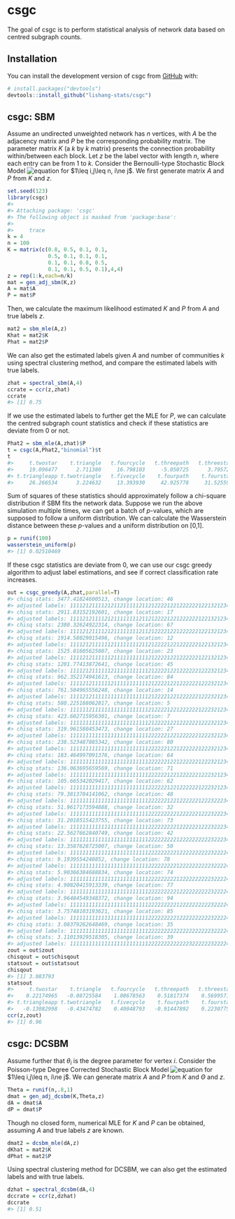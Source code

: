 
<!-- README.md is generated from README.Rmd. Please edit that file -->

# csgc

<!-- badges: start -->
<!-- badges: end -->

The goal of csgc is to perform statistical analysis of network data
based on centred subgraph counts.

## Installation

You can install the development version of csgc from
[GitHub](https://github.com/) with:

``` r
# install.packages("devtools")
devtools::install_github("lishang-stats/csgc")
```

## csgc: SBM

Assume an undirected unweighted network has $n$ vertices, with $A$ be
the adjacency matrix and $P$ be the corresponding probability matrix.
The parameter matrix $K$ (a $k$ by $k$ matrix) presents the connection
probability within/between each block. Let $z$ be the label vector with
length $n$, where each entry can be from $1$ to $k$. Consider the
Bernoulli-type Stochastic Block Model
![equation](https://latex.codecogs.com/svg.latex?A_%7Bij%7D=A_%7Bji%7D\overset%7Bi.i.d.%7D%7B\sim%7D%20\mathop%7B\mathrm%7BBe%7D%7D\left(k_%7Bz_iz_j%7D\right))
for $1\leq i,j\leq n, i\ne j$. We first generate matrix $A$ and $P$ from
$K$ and $z$.

``` r
set.seed(123)
library(csgc)
#> 
#> Attaching package: 'csgc'
#> The following object is masked from 'package:base':
#> 
#>     trace
k = 4
n = 100
K = matrix(c(0.8, 0.5, 0.1, 0.1,
             0.5, 0.1, 0.1, 0.1,
             0.1, 0.1, 0.8, 0.5,
             0.1, 0.1, 0.5, 0.1),4,4)
z = rep(1:k,each=n/k)
mat = gen_adj_sbm(K,z)
A = mat$A
P = mat$P
```

Then, we calculate the maximum likelihood estimated $K$ and $P$ from $A$
and true labels $z$.

``` r
mat2 = sbm_mle(A,z)
Khat = mat2$K
Phat = mat2$P
```

We can also get the estimated labels given $A$ and number of communities
$k$ using spectral clustering method, and compare the estimated labels
with true labels.

``` r
zhat = spectral_sbm(A,4)
ccrate = ccr(z,zhat)
ccrate
#> [1] 0.75
```

If we use the estimated labels to further get the MLE for $P$, we can
calculate the centred subgraph count statistics and check if these
statistics are deviate from 0 or not.

``` r
Phat2 = sbm_mle(A,zhat)$P
t = csgc(A,Phat2,"binomial")$t
t
#>     t.twostar    t.triangle   t.fourcycle   t.threepath   t.threestar 
#>     19.096477      2.711380     16.798103     -5.050725      3.795722 
#> t.triangleapp t.twotriangle   t.fivecycle    t.fourpath    t.fourstar 
#>     26.266534      3.224632     13.393930     42.925778     31.525595
```

Sum of squares of these statistics should approximately follow a
chi-square distribution if SBM fits the network data. Suppose we run the
above simulation multiple times, we can get a batch of $p$-values, which
are supposed to follow a uniform distribution. We can calculate the
Wasserstein distance between these $p$-values and a uniform distribution
on \[0,1\].

``` r
p = runif(100)
wasserstein_uniform(p)
#> [1] 0.02510469
```

If these csgc statistics are deviate from 0, we can use our csgc greedy
algorithm to adjust label estimations, and see if correct classification
rate increases.

``` r
out = csgc_greedy(A,zhat,parallel=T)
#> chisq stats: 3477.41824600513, change location: 46
#> adjusted labels: 1111212111121211211111211212222122122222212213212344444444444343443444343443323433342323333332333333
#> chisq stats: 2911.83152192601, change location: 17
#> adjusted labels: 1111212111121211111111211212222122122222212213212344444444444343443444343443323433342323333332333333
#> chisq stats: 2380.32624922314, change location: 67
#> adjusted labels: 1111212111121211111111211212222122122222212213212344444444444343444444343443323433342323333332333333
#> chisq stats: 1914.58029015496, change location: 12
#> adjusted labels: 1111212111111211111111211212222122122222212213212344444444444343444444343443323433342323333332333333
#> chisq stats: 1525.01605625007, change location: 23
#> adjusted labels: 1111212111111211111111111212222122122222212213212344444444444343444444343443323433342323333332333333
#> chisq stats: 1201.77413872641, change location: 45
#> adjusted labels: 1111212111111211111111111212222122122222212223212344444444444343444444343443323433342323333332333333
#> chisq stats: 962.352174941613, change location: 84
#> adjusted labels: 1111212111111211111111111212222122122222212223212344444444444343444444343443323433332323333332333333
#> chisq stats: 761.504965556248, change location: 14
#> adjusted labels: 1111212111111111111111111212222122122222212223212344444444444343444444343443323433332323333332333333
#> chisq stats: 580.225188062817, change location: 5
#> adjusted labels: 1111112111111111111111111212222122122222212223212344444444444343444444343443323433332323333332333333
#> chisq stats: 423.602715956301, change location: 7
#> adjusted labels: 1111111111111111111111111212222122122222212223212344444444444343444444343443323433332323333332333333
#> chisq stats: 319.961580453473, change location: 27
#> adjusted labels: 1111111111111111111111111222222122122222212223212344444444444343444444343443323433332323333332333333
#> chisq stats: 238.523487885342, change location: 80
#> adjusted labels: 1111111111111111111111111222222122122222212223212344444444444343444444343443323333332323333332333333
#> chisq stats: 183.464997091376, change location: 64
#> adjusted labels: 1111111111111111111111111222222122122222212223212344444444444344444444343443323333332323333332333333
#> chisq stats: 136.063695659569, change location: 71
#> adjusted labels: 1111111111111111111111111222222122122222212223212344444444444344444444443443323333332323333332333333
#> chisq stats: 105.665342029417, change location: 62
#> adjusted labels: 1111111111111111111111111222222122122222212223212344444444444444444444443443323333332323333332333333
#> chisq stats: 79.3813784141062, change location: 48
#> adjusted labels: 1111111111111111111111111222222122122222212223222344444444444444444444443443323333332323333332333333
#> chisq stats: 51.9617173594888, change location: 32
#> adjusted labels: 1111111111111111111111111222222222122222212223222344444444444444444444443443323333332323333332333333
#> chisq stats: 31.2018515423755, change location: 73
#> adjusted labels: 1111111111111111111111111222222222122222212223222344444444444444444444444443323333332323333332333333
#> chisq stats: 22.5627662840749, change location: 42
#> adjusted labels: 1111111111111111111111111222222222122222222223222344444444444444444444444443323333332323333332333333
#> chisq stats: 13.3587628725007, change location: 50
#> adjusted labels: 1111111111111111111111111222222222122222222223222244444444444444444444444443323333332323333332333333
#> chisq stats: 9.1939554248852, change location: 78
#> adjusted labels: 1111111111111111111111111222222222122222222223222244444444444444444444444443333333332323333332333333
#> chisq stats: 5.90366384688834, change location: 74
#> adjusted labels: 1111111111111111111111111222222222122222222223222244444444444444444444444343333333332323333332333333
#> chisq stats: 4.90820415913339, change location: 77
#> adjusted labels: 1111111111111111111111111222222222122222222223222244444444444444444444444343433333332323333332333333
#> chisq stats: 3.96484549348372, change location: 94
#> adjusted labels: 1111111111111111111111111222222222122222222223222244444444444444444444444343433333332323333333333333
#> chisq stats: 3.75748103193621, change location: 85
#> adjusted labels: 1111111111111111111111111222222222122222222223222244444444444444444444444343433333333323333333333333
#> chisq stats: 3.08379262648469, change location: 35
#> adjusted labels: 1111111111111111111111111222222222222222222223222244444444444444444444444343433333333323333333333333
#> chisq stats: 3.11013929518305, change location: 39
#> adjusted labels: 1111111111111111111111111222222222222232222223222244444444444444444444444343433333333323333333333333
zout = out$zout
chisqout = out$chisqout
statsout = out$statsout
chisqout
#> [1] 3.083793
statsout
#>     t.twostar    t.triangle   t.fourcycle   t.threepath   t.threestar 
#>    0.22174965   -0.08725584    1.08678563    0.51817374    0.56995710 
#> t.triangleapp t.twotriangle   t.fivecycle    t.fourpath    t.fourstar 
#>   -0.13082998   -0.43474782    0.40048793   -0.91447892    0.22307754
ccr(z,zout)
#> [1] 0.96
```

## csgc: DCSBM

Assume further that $\theta_i$ is the degree parameter for vertex $i$.
Consider the Poisson-type Degree Corrected Stochastic Block Model
![equation](https://latex.codecogs.com/svg.latex?A_%7Bij%7D=A_%7Bji%7D\overset%7Bi.i.d.%7D%7B\sim%7D%20\mathop%7B\mathrm%7BPo%7D%7D\left(\theta_i%20\theta_j%20k_%7Bz_iz_j%7D\right))
for $1\leq i,j\leq n, i\ne j$. We can generate matrix $A$ and $P$ from
$K$ and $\Theta$ and $z$.

``` r
Theta = runif(n,.8,1)
dmat = gen_adj_dcsbm(K,Theta,z)
dA = dmat$A
dP = dmat$P
```

Though no closed form, numerical MLE for $K$ and $P$ can be obtained,
assuming $A$ and true labels $z$ are known.

``` r
dmat2 = dcsbm_mle(dA,z)
dKhat = mat2$K
dPhat = mat2$P
```

Using spectral clustering method for DCSBM, we can also get the
estimated labels and with true labels.

``` r
dzhat = spectral_dcsbm(dA,4)
dccrate = ccr(z,dzhat)
dccrate
#> [1] 0.51
```
